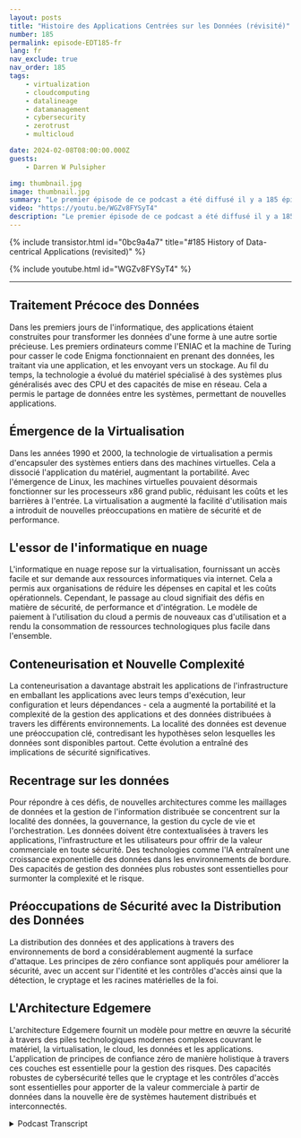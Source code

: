 ```yaml
---
layout: posts
title: "Histoire des Applications Centrées sur les Données (révisité)"
number: 185
permalink: episode-EDT185-fr
lang: fr
nav_exclude: true
nav_order: 185
tags:
    - virtualization
    - cloudcomputing
    - datalineage
    - datamanagement
    - cybersecurity
    - zerotrust
    - multicloud

date: 2024-02-08T08:00:00.000Z
guests:
    - Darren W Pulsipher

img: thumbnail.jpg
image: thumbnail.jpg
summary: "Le premier épisode de ce podcast a été diffusé il y a 185 épisodes. Dans cet épisode, l'animateur Darren Pulsipher refait l'épisode un pour fournir des informations mises à jour sur l'histoire du développement d'applications centrées sur les données. Il discute de la manière dont les nouvelles technologies comme l'informatique en périphérie et l'IA ont impacté la génération de données et la nécessité d'une meilleure gestion des données."
video: "https://youtu.be/WGZv8FYSyT4"
description: "Le premier épisode de ce podcast a été diffusé il y a 185 épisodes. Dans cet épisode, l'animateur Darren Pulsipher refait l'épisode un pour fournir des informations mises à jour sur l'histoire du développement d'applications centrées sur les données. Il discute de la manière dont les nouvelles technologies comme l'informatique en périphérie et l'IA ont impacté la génération de données et la nécessité d'une meilleure gestion des données."
---
```


<div>
{% include transistor.html id="0bc9a4a7" title="#185 History of Data-centrical Applications (revisited)" %}

{% include youtube.html id="WGZv8FYSyT4" %}
</div>

---

## Traitement Précoce des Données

Dans les premiers jours de l'informatique, des applications étaient construites pour transformer les données d'une forme à une autre sortie précieuse. Les premiers ordinateurs comme l'ENIAC et la machine de Turing pour casser le code Enigma fonctionnaient en prenant des données, les traitant via une application, et les envoyant vers un stockage. Au fil du temps, la technologie a évolué du matériel spécialisé à des systèmes plus généralisés avec des CPU et des capacités de mise en réseau. Cela a permis le partage de données entre les systèmes, permettant de nouvelles applications.

## Émergence de la Virtualisation

Dans les années 1990 et 2000, la technologie de virtualisation a permis d'encapsuler des systèmes entiers dans des machines virtuelles. Cela a dissocié l'application du matériel, augmentant la portabilité. Avec l'émergence de Linux, les machines virtuelles pouvaient désormais fonctionner sur les processeurs x86 grand public, réduisant les coûts et les barrières à l'entrée. La virtualisation a augmenté la facilité d'utilisation mais a introduit de nouvelles préoccupations en matière de sécurité et de performance.

## L'essor de l'informatique en nuage

L'informatique en nuage repose sur la virtualisation, fournissant un accès facile et sur demande aux ressources informatiques via internet. Cela a permis aux organisations de réduire les dépenses en capital et les coûts opérationnels. Cependant, le passage au cloud signifiait des défis en matière de sécurité, de performance et d'intégration. Le modèle de paiement à l'utilisation du cloud a permis de nouveaux cas d'utilisation et a rendu la consommation de ressources technologiques plus facile dans l'ensemble.

## Conteneurisation et Nouvelle Complexité

La conteneurisation a davantage abstrait les applications de l'infrastructure en emballant les applications avec leurs temps d'exécution, leur configuration et leurs dépendances - cela a augmenté la portabilité et la complexité de la gestion des applications et des données distribuées à travers les différents environnements. La localité des données est devenue une préoccupation clé, contredisant les hypothèses selon lesquelles les données sont disponibles partout. Cette évolution a entraîné des implications de sécurité significatives.

## Recentrage sur les données

Pour répondre à ces défis, de nouvelles architectures comme les maillages de données et la gestion de l'information distribuée se concentrent sur la localité des données, la gouvernance, la gestion du cycle de vie et l'orchestration. Les données doivent être contextualisées à travers les applications, l'infrastructure et les utilisateurs pour offrir de la valeur commerciale en toute sécurité. Des technologies comme l'IA entraînent une croissance exponentielle des données dans les environnements de bordure. Des capacités de gestion des données plus robustes sont essentielles pour surmonter la complexité et le risque.

## Préoccupations de Sécurité avec la Distribution des Données

La distribution des données et des applications à travers des environnements de bord a considérablement augmenté la surface d'attaque. Les principes de zéro confiance sont appliqués pour améliorer la sécurité, avec un accent sur l'identité et les contrôles d'accès ainsi que la détection, le cryptage et les racines matérielles de la foi.

## L'Architecture Edgemere

L'architecture Edgemere fournit un modèle pour mettre en œuvre la sécurité à travers des piles technologiques modernes complexes couvrant le matériel, la virtualisation, le cloud, les données et les applications. L'application de principes de confiance zéro de manière holistique à travers ces couches est essentielle pour la gestion des risques. Des capacités robustes de cybersécurité telles que le cryptage et les contrôles d'accès sont essentielles pour apporter de la valeur commerciale à partir de données dans la nouvelle ère de systèmes hautement distribués et interconnectés.



<details>
<summary> Podcast Transcript </summary>

<p></p>

</details>
